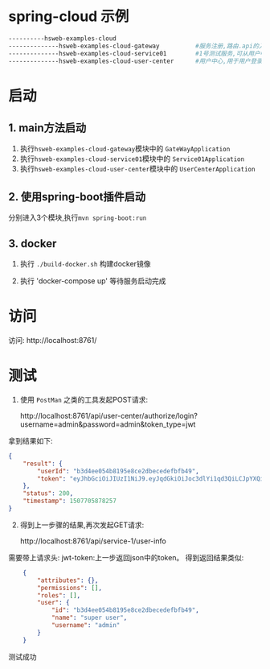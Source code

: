 # spring-cloud 示例

```bash
----------hsweb-examples-cloud
--------------hsweb-examples-cloud-gateway          #服务注册,路由.api的入口
--------------hsweb-examples-cloud-service01        #1号测试服务,可从用户中心获取当前登录用户并进行权限控制
--------------hsweb-examples-cloud-user-center      #用户中心,用于用户登录授权
```

# 启动

## 1. main方法启动
1. 执行`hsweb-examples-cloud-gateway`模块中的 `GateWayApplication`
2. 执行`hsweb-examples-cloud-service01`模块中的 `Service01Application`
3. 执行`hsweb-examples-cloud-user-center`模块中的 `UserCenterApplication`

## 2. 使用spring-boot插件启动

分别进入3个模块,执行`mvn spring-boot:run`

## 3. docker

1. 执行 `./build-docker.sh` 构建docker镜像

2. 执行 'docker-compose up' 等待服务启动完成

# 访问
访问: http://localhost:8761/

# 测试

1. 使用 `PostMan` 之类的工具发起POST请求:

    http://localhost:8761/api/user-center/authorize/login?username=admin&password=admin&token_type=jwt

拿到结果如下:
```json
{
    "result": {
        "userId": "b3d4ee054b8195e8ce2dbecedefbfb49",
        "token": "eyJhbGciOiJIUzI1NiJ9.eyJqdGkiOiJoc3dlYi1qd3QiLCJpYXQiOjE1MDc3MDU4NzgsInN1YiI6IntcInRva2VuXCI6XCJjYTQ5MjlkZGJlYTY4Y2I4OWYwYTE0YzVjYWE4YTk5OFwiLFwidXNlcklkXCI6XCJiM2Q0ZWUwNTRiODE5NWU4Y2UyZGJlY2VkZWZiZmI0OVwifSIsImV4cCI6MTUwNzcwOTQ3OH0.R09HSDbxZgM6zoW0hDHhKDVP9nmKqilLpv8SHAZoS58"
    },
    "status": 200,
    "timestamp": 1507705878257
}
```

2. 得到上一步骤的结果,再次发起GET请求:

   http://localhost:8761/api/service-1/user-info

需要带上请求头: jwt-token:上一步返回json中的token。
得到返回结果类似:
```json
    {
        "attributes": {},
        "permissions": [],
        "roles": [],
        "user": {
            "id": "b3d4ee054b8195e8ce2dbecedefbfb49",
            "name": "super user",
            "username": "admin"
        }
    }
```

测试成功